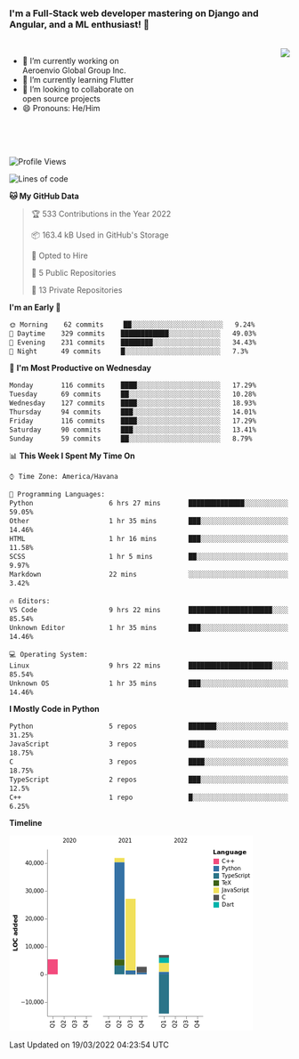 ### I'm a Full-Stack web developer mastering on Django and Angular, and a ML enthusiast!  👋

<br/>

<img align="right" height="250"  src="https://media1.giphy.com/media/qgQUggAC3Pfv687qPC/giphy.gif?cid=ecf05e470ttfxgsj072btembitu1zn4ti3t3cdyg4jo5b3by&rid=giphy.gif&ct=g" />

 <div style="width:50%">
    <ul>
      <li>🔭 I’m currently working on Aeroenvio Global Group Inc.</li>
      <li>🌱 I’m currently learning Flutter</li>
      <li>👯 I’m looking to collaborate on open source projects</li>
      <li>😄 Pronouns: He/Him</li>
<!--       <li>⚡ Fun fact: I started my first professional project for a company as web dev without knowing any JS </li> -->
    </ul>
  </div>
  
<br/><br/><br/>


<!--START_SECTION:waka-->
![Profile Views](http://img.shields.io/badge/Profile%20Views-0-blue)

![Lines of code](https://img.shields.io/badge/From%20Hello%20World%20I%27ve%20Written-70%20Thousand%20lines%20of%20code-blue)

**🐱 My GitHub Data** 

> 🏆 533 Contributions in the Year 2022
 > 
> 📦 163.4 kB Used in GitHub's Storage 
 > 
> 💼 Opted to Hire
 > 
> 📜 5 Public Repositories 
 > 
> 🔑 13 Private Repositories  
 > 
**I'm an Early 🐤** 

```text
🌞 Morning    62 commits     ██░░░░░░░░░░░░░░░░░░░░░░░   9.24% 
🌆 Daytime    329 commits    ████████████░░░░░░░░░░░░░   49.03% 
🌃 Evening    231 commits    ████████░░░░░░░░░░░░░░░░░   34.43% 
🌙 Night      49 commits     █░░░░░░░░░░░░░░░░░░░░░░░░   7.3%

```
📅 **I'm Most Productive on Wednesday** 

```text
Monday       116 commits    ████░░░░░░░░░░░░░░░░░░░░░   17.29% 
Tuesday      69 commits     ██░░░░░░░░░░░░░░░░░░░░░░░   10.28% 
Wednesday    127 commits    ████░░░░░░░░░░░░░░░░░░░░░   18.93% 
Thursday     94 commits     ███░░░░░░░░░░░░░░░░░░░░░░   14.01% 
Friday       116 commits    ████░░░░░░░░░░░░░░░░░░░░░   17.29% 
Saturday     90 commits     ███░░░░░░░░░░░░░░░░░░░░░░   13.41% 
Sunday       59 commits     ██░░░░░░░░░░░░░░░░░░░░░░░   8.79%

```


📊 **This Week I Spent My Time On** 

```text
⌚︎ Time Zone: America/Havana

💬 Programming Languages: 
Python                   6 hrs 27 mins       ██████████████░░░░░░░░░░░   59.05% 
Other                    1 hr 35 mins        ███░░░░░░░░░░░░░░░░░░░░░░   14.46% 
HTML                     1 hr 16 mins        ███░░░░░░░░░░░░░░░░░░░░░░   11.58% 
SCSS                     1 hr 5 mins         ██░░░░░░░░░░░░░░░░░░░░░░░   9.97% 
Markdown                 22 mins             ░░░░░░░░░░░░░░░░░░░░░░░░░   3.42%

🔥 Editors: 
VS Code                  9 hrs 22 mins       █████████████████████░░░░   85.54% 
Unknown Editor           1 hr 35 mins        ███░░░░░░░░░░░░░░░░░░░░░░   14.46%

💻 Operating System: 
Linux                    9 hrs 22 mins       █████████████████████░░░░   85.54% 
Unknown OS               1 hr 35 mins        ███░░░░░░░░░░░░░░░░░░░░░░   14.46%

```

**I Mostly Code in Python** 

```text
Python                   5 repos             ███████░░░░░░░░░░░░░░░░░░   31.25% 
JavaScript               3 repos             ████░░░░░░░░░░░░░░░░░░░░░   18.75% 
C                        3 repos             ████░░░░░░░░░░░░░░░░░░░░░   18.75% 
TypeScript               2 repos             ███░░░░░░░░░░░░░░░░░░░░░░   12.5% 
C++                      1 repo              █░░░░░░░░░░░░░░░░░░░░░░░░   6.25%

```


**Timeline**

![Chart not found](https://raw.githubusercontent.com/dfg-98/dfg-98/main/charts/bar_graph.png) 


 Last Updated on 19/03/2022 04:23:54 UTC
<!--END_SECTION:waka-->
